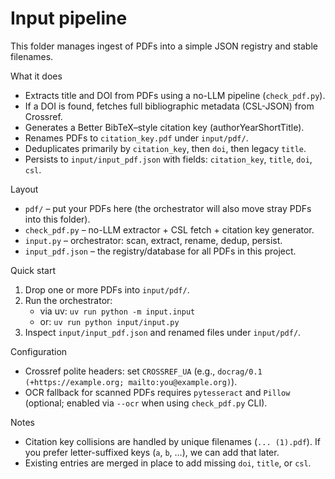 # Input pipeline

This folder manages ingest of PDFs into a simple JSON registry and stable filenames.

What it does
- Extracts title and DOI from PDFs using a no-LLM pipeline (`check_pdf.py`).
- If a DOI is found, fetches full bibliographic metadata (CSL-JSON) from Crossref.
- Generates a Better BibTeX–style citation key (authorYearShortTitle).
- Renames PDFs to `citation_key.pdf` under `input/pdf/`.
- Deduplicates primarily by `citation_key`, then `doi`, then legacy `title`.
- Persists to `input/input_pdf.json` with fields: `citation_key`, `title`, `doi`, `csl`.

Layout
- `pdf/` – put your PDFs here (the orchestrator will also move stray PDFs into this folder).
- `check_pdf.py` – no-LLM extractor + CSL fetch + citation key generator.
- `input.py` – orchestrator: scan, extract, rename, dedup, persist.
- `input_pdf.json` – the registry/database for all PDFs in this project.

Quick start
1. Drop one or more PDFs into `input/pdf/`.
2. Run the orchestrator:
   - via uv: `uv run python -m input.input`
   - or: `uv run python input/input.py`
3. Inspect `input/input_pdf.json` and renamed files under `input/pdf/`.

Configuration
- Crossref polite headers: set `CROSSREF_UA` (e.g., `docrag/0.1 (+https://example.org; mailto:you@example.org)`).
- OCR fallback for scanned PDFs requires `pytesseract` and `Pillow` (optional; enabled via `--ocr` when using `check_pdf.py` CLI).

Notes
- Citation key collisions are handled by unique filenames (`... (1).pdf`). If you prefer letter-suffixed keys (`a`, `b`, ...), we can add that later.
- Existing entries are merged in place to add missing `doi`, `title`, or `csl`.
